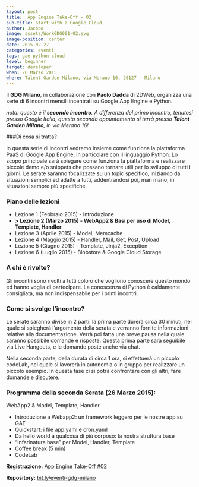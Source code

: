 ```yaml
---
layout: post
title:  App Engine Take-Off - 02
sub-title: Start with a Google Cloud
author: Jacopo
image: assets/WorkGDG001-02.svg
image-position: center
date: 2015-02-27
categories: eventi
tags: gae python cloud
level: beginner
target: developer
when: 26 Marzo 2015
where: Talent Garden Milano, via Merano 16, 20127 - Milano
---
```

Il **GDG Milano**, in collaborazione con **Paolo Dadda** di 2DWeb, organizza una serie di 6 incontri mensili incentrati su Google App Engine e Python.

*nota: questo è il **secondo incontro**. A differenza del primo incontro, tenutosi presso Google Italia, questo secondo appuntamento si terrà presso **Talent Garden Milano**, in via Merano 16!*


###Di cosa si tratta?

In questa serie di incontri vedremo insieme come funziona la piattaforma PaaS di Google App Engine, in particolare con il linguaggio Python.
Lo scopo principale sarà spiegare come funziona la piattaforma e realizzare piccole demo e/o snippets che possano tornare utili per lo sviluppo di tutti i giorni.
Le serate saranno focalizzate su un topic specifico, iniziando da situazioni semplici ed adatte a tutti, addentrandosi poi, man mano, in situazioni sempre più specifiche.

### Piano delle lezioni

- Lezione 1 (Febbraio 2015) - Introduzione
- **> Lezione 2 (Marzo 2015) - WebApp2 & Basi per uso di Model, Template, Handler**
- Lezione 3 (Aprile 2015) - Model, Memcache
- Lezione 4 (Maggio 2015) - Handler, Mail, Get, Post, Upload
- Lezione 5 (Giugno 2015) - Template, Jinja2, Exception
- Lezione 6 (Luglio 2015) - Blobstore & Google Cloud Storage

### A chi è rivolto?

Gli incontri sono rivolti a tutti coloro che vogliono conoscere questo mondo ed hanno voglia di partecipare. La conoscenza di Python è caldamente consigliata, ma non indispensabile per i primi incontri.

### Come si svolge l’incontro?

Le serate saranno divise in 2 parti: la prima parte durerà circa 30 minuti, nel quale si spiegherà l’argomento della serata e verranno fornite informazioni relative alla documentazione. Verrà poi fatta una breve pausa nella quale saranno possibile domande e risposte. Questa prima parte sarà seguibile via Live Hangouts, e le domande poste anche via chat.

Nella seconda parte, della durata di circa 1 ora, si effettuerà un piccolo codeLab, nel quale si lavorerà in autonomia o in gruppo per realizzare un piccolo esempio. In questa fase ci si potrà confrontare con gli altri, fare domande e discutere.

### Programma della seconda Serata (26 Marzo 2015): 
WebApp2 & Model, Template, Handler

- Introduzione a Webapp2: un framework leggero per le nostre app su GAE
- Quickstart: i file app.yaml e cron.yaml
- Da hello world a qualcosa di più corposo: la nostra struttura base
- “Infarinatura base” per Model, Handler, Template
- Coffee break (5 min)
- CodeLab

**Registrazione:** [App Engine Take-Off #02](https://www.eventbrite.it/e/biglietti-app-engine-take-off-02-15913737417)

**Repository:** [bit.ly/eventi-gdg-milano](http://bit.ly/eventi-gdg-milano)